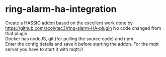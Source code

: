 # ring-alarm-ha-integration
Create a HASSIO addon based on the excellent work done by https://github.com/acolytec3/ring-alarm-HA-plugin
No code changed from that plugin.  <br /> 
Docker has nodeJS, git (for pulling the source code) and npm <br /> 
Enter the config details and save it before starting the addon. For the mqtt server you have to start it with mqtt://
